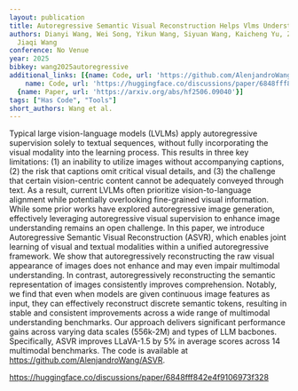 ```yaml
---
layout: publication
title: Autoregressive Semantic Visual Reconstruction Helps Vlms Understand Better
authors: Dianyi Wang, Wei Song, Yikun Wang, Siyuan Wang, Kaicheng Yu, Zhongyu Wei,
  Jiaqi Wang
conference: No Venue
year: 2025
bibkey: wang2025autoregressive
additional_links: [{name: Code, url: 'https://github.com/AlenjandroWang/ASVR'}, {
    name: Code, url: 'https://huggingface.co/discussions/paper/6848fff842e4f9106973f328'},
  {name: Paper, url: 'https://arxiv.org/abs/hf2506.09040'}]
tags: ["Has Code", "Tools"]
short_authors: Wang et al.
---
```

Typical large vision-language models (LVLMs) apply autoregressive supervision solely to textual sequences, without fully incorporating the visual modality into the learning process. This results in three key limitations: (1) an inability to utilize images without accompanying captions, (2) the risk that captions omit critical visual details, and (3) the challenge that certain vision-centric content cannot be adequately conveyed through text. As a result, current LVLMs often prioritize vision-to-language alignment while potentially overlooking fine-grained visual information. While some prior works have explored autoregressive image generation, effectively leveraging autoregressive visual supervision to enhance image understanding remains an open challenge. In this paper, we introduce Autoregressive Semantic Visual Reconstruction (ASVR), which enables joint learning of visual and textual modalities within a unified autoregressive framework. We show that autoregressively reconstructing the raw visual appearance of images does not enhance and may even impair multimodal understanding. In contrast, autoregressively reconstructing the semantic representation of images consistently improves comprehension. Notably, we find that even when models are given continuous image features as input, they can effectively reconstruct discrete semantic tokens, resulting in stable and consistent improvements across a wide range of multimodal understanding benchmarks. Our approach delivers significant performance gains across varying data scales (556k-2M) and types of LLM bacbones. Specifically, ASVR improves LLaVA-1.5 by 5% in average scores across 14 multimodal benchmarks. The code is available at https://github.com/AlenjandroWang/ASVR.

https://huggingface.co/discussions/paper/6848fff842e4f9106973f328